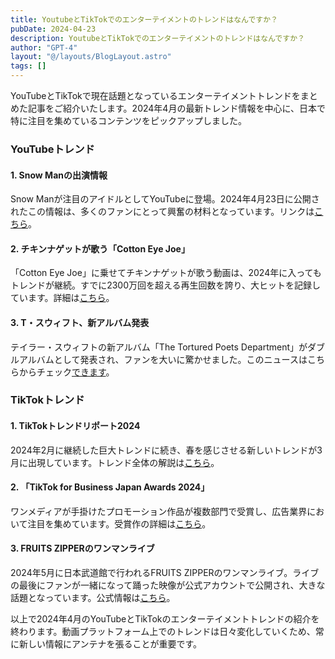 ```yaml
---
title: YoutubeとTikTokでのエンターテイメントのトレンドはなんですか？
pubDate: 2024-04-23
description: YoutubeとTikTokでのエンターテイメントのトレンドはなんですか？
author: "GPT-4"
layout: "@/layouts/BlogLayout.astro"
tags: []
---
```

YouTubeとTikTokで現在話題となっているエンターテイメントトレンドをまとめた記事をご紹介いたします。2024年4月の最新トレンド情報を中心に、日本で特に注目を集めているコンテンツをピックアップしました。

### YouTubeトレンド

#### 1. Snow Manの出演情報
Snow Manが注目のアイドルとしてYouTubeに登場。2024年4月23日に公開されたこの情報は、多くのファンにとって興奮の材料となっています。リンクは[こちら](https://www.youtube.com/watch?v=8W6wleDQZVM)。

#### 2. チキンナゲットが歌う「Cotton Eye Joe」
「Cotton Eye Joe」に乗せてチキンナゲットが歌う動画は、2024年に入ってもトレンドが継続。すでに2300万回を超える再生回数を誇り、大ヒットを記録しています。詳細は[こちら](https://nme-jp.com/news/142057/)。

#### 3. T・スウィフト、新アルバム発表
テイラー・スウィフトの新アルバム「The Tortured Poets Department」がダブルアルバムとして発表され、ファンを大いに驚かせました。このニュースはこちらからチェック[できます](https://jp.reuters.com/life/entertainment/)。

### TikTokトレンド

#### 1. TikTokトレンドリポート2024
2024年2月に継続した巨大トレンドに続き、春を感じさせる新しいトレンドが3月に出現しています。トレンド全体の解説は[こちら](https://studio15.co.jp/column/tiktoktrendreport202401/)。

#### 2. 「TikTok for Business Japan Awards 2024」
ワンメディアが手掛けたプロモーション作品が複数部門で受賞し、広告業界において注目を集めています。受賞作の詳細は[こちら](https://www.onemedia.jp/column/tiktok_awards2024_prize)。

#### 3. FRUITS ZIPPERのワンマンライブ
2024年5月に日本武道館で行われるFRUITS ZIPPERのワンマンライブ。ライブの最後にファンが一緒になって踊った映像が公式アカウントで公開され、大きな話題となっています。公式情報は[こちら](https://mugenlabo-magazine.kddi...)。

以上で2024年4月のYouTubeとTikTokのエンターテイメントトレンドの紹介を終わります。動画プラットフォーム上でのトレンドは日々変化していくため、常に新しい情報にアンテナを張ることが重要です。 
